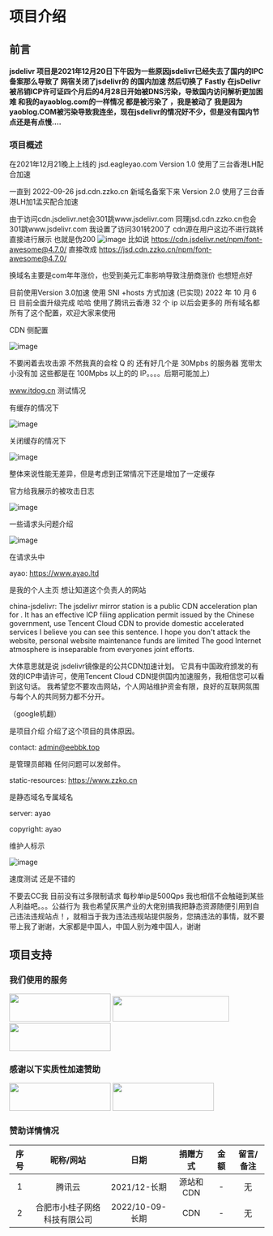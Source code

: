 # 项目介绍
## 前言
#### jsdelivr 项目是2021年12月20日下午因为一些原因jsdelivr已经失去了国内的IPC备案那么导致了 网宿关闭了jsdelivr的 的国内加速 然后切换了 Fastly 在jsDelivr被吊销ICP许可证四个月后的4月28日开始被DNS污染，导致国内访问解析更加困难 和我的ayaoblog.com的一样情况 都是被污染了 ，我是被动了 我是因为yaoblog.COM被污染导致我连坐，现在jsdelivr的情况好不少，但是没有国内节点还是有点慢....
### 项目概述
在2021年12月21晚上上线的 jsd.eagleyao.com Version 1.0 使用了三台香港LH配合加速

一直到 2022-09-26 jsd.cdn.zzko.cn 新域名备案下来 Version 2.0  使用了三台香港LH加1孟买配合加速

由于访问cdn.jsdelivr.net会301跳www.jsdelivr.com 同理jsd.cdn.zzko.cn也会301跳www.jsdelivr.com  我设置了访问301转200了 cdn源在用户这边不进行跳转直接进行展示 也就是伪200 
![image](https://user-images.githubusercontent.com/86733666/194760732-5c91dd9a-70c9-4ec5-874a-c844732009c7.png)
比如说
https://cdn.jsdelivr.net/npm/font-awesome@4.7.0/
直接改成
https://jsd.cdn.zzko.cn/npm/font-awesome@4.7.0/

换域名主要是com年年涨价，也受到美元汇率影响导致注册商涨价 也想短点好


目前使用Version 3.0加速 使用 SNI +hosts 方式加速 (已实现) 2022 年 10 月 6 日 目前全面升级完成 哈哈 使用了腾讯云香港 32 个 ip 以后会更多的 所有域名都所有了这个配置，欢迎大家来使用


CDN 侧配置

![image](https://user-images.githubusercontent.com/86733666/194452743-5af3b216-ac40-4bd5-bd56-6453814b11b6.png)

不要闲着去攻击源 不然我真的会栓 Q 的 还有好几个是 30Mpbs 的服务器 宽带太小没有加 这些都是在 100Mpbs 以上的的 IP。。。。后期可能加上）

www.itdog.cn  测试情况

有缓存的情况下

![image](https://user-images.githubusercontent.com/86733666/194452812-bff30e13-ac87-4d6e-8b88-fb599a28bc11.png)

关闭缓存的情况下

![image](https://user-images.githubusercontent.com/86733666/194452840-76775bb3-e7c9-4db6-86a6-d67e98c6fa4a.png)

整体来说性能无差异，但是考虑到正常情况下还是增加了一定缓存

官方给我展示的被攻击日志 

![image](https://user-images.githubusercontent.com/86733666/194457040-e599e47d-acbf-454f-b405-e12304e762d2.png)

一些请求头问题介绍

![image](https://user-images.githubusercontent.com/86733666/194452924-1334eb1f-f468-4b89-aa76-97bf8900fc33.png)

在请求头中

ayao: https://www.ayao.ltd

是我的个人主页 想让知道这个负责人的网站

china-jsdelivr: The jsdelivr mirror station is a public CDN acceleration plan for . It has an effective ICP filing application permit issued by the Chinese government, use Tencent Cloud CDN to provide domestic accelerated services  I believe you can see this sentence. I hope you don't attack the website, personal website maintenance funds are limited The good Internet atmosphere is inseparable from everyones joint efforts.

大体意思就是说
jsdelivr镜像是的公共CDN加速计划。 它具有中国政府颁发的有效的ICP申请许可，使用Tencent Cloud CDN提供国内加速服务，我相信您可以看到这句话。 我希望您不要攻击网站，个人网站维护资金有限，良好的互联网氛围与每个人的共同努力都不分开。

（google机翻）




是项目介绍 介绍了这个项目的具体原因。

contact: admin@eebbk.top

是管理员邮箱 任何问题可以发邮件。

static-resources: https://www.zzko.cn

是静态域名专属域名

server: ayao

copyright: ayao

维护人标示

![image](https://user-images.githubusercontent.com/86733666/194453609-37f68ed7-2347-4078-b951-f9eafe7326c5.png)

速度测试
还是不错的


不要去CC我 目前没有过多限制请求 每秒单ip是500Qps 我也相信不会触碰到某些人利益吧。。。公益行为 我也希望灰黑产业的大佬别搞我把静态资源随便引用到自己违法违规站点！，就相当于我为违法违规站提供服务，您搞违法的事情，就不要带上我了谢谢，大家都是中国人，中国人别为难中国人，谢谢


## 项目支持
### 我们使用的服务
<a href="https://cloud.tencent.com" id="Qcloud" target="_blank"><img src="https://user-images.githubusercontent.com/86733666/194760853-f5e77e56-92aa-4d2f-9c1e-3a1e61c124bc.png" width="200" height="55"></a>
<a href="https://www.azure.cn" id="azure" target="_blank"><img src="https://user-images.githubusercontent.com/86733666/194761263-fe1522ce-3933-4a8b-bc52-09e4fad482e9.png" width="230" height="50"></a>
<a href="https://www.azure.cn" id="azure" target="_blank"><img src="https://www.vnet.com/home/images/logo.png" width="200" height="55"></a>

### 感谢以下实质性加速赞助
<a href="https://cloud.tencent.com" id="Qcloud" target="_blank"><img src="https://user-images.githubusercontent.com/86733666/194760853-f5e77e56-92aa-4d2f-9c1e-3a1e61c124bc.png" width="200" height="55"></a>
<a href="https://www.xgzwlkjltd.com/" id="xgzwlkjltd" target="_blank"><img src="https://user-images.githubusercontent.com/86733666/194762270-887fc7e3-db41-40d7-b13c-46dde45534ec.png" width="200" height="55"></a>


### 赞助详情情况
<div class="md-typeset__scrollwrap"><div class="md-typeset__table"><table>
<thead>
<tr>
<th align="center">序号</th>
<th align="center">昵称/网站</th>
<th align="center">日期</th>
<th align="center">捐赠方式</th>
<th align="center">金额</th>
  <th align="center">留言/备注</th>
</tr>
</thead>
<tbody>
<tr>
<td align="center">1</td>
<td align="center">腾讯云</td>
<td align="center">2021/12-长期</td>
<td align="center">源站和CDN</td>
<td align="center">-</td>
  <td align="center">无</td>
</tr>
<tr>
<td align="center">2</td>
<td align="center">合肥市小桂子网络科技有限公司</td>
<td align="center">2022/10-09-长期</td>
<td align="center">CDN</td>
<td align="center">-</td>
  <td align="center">无</td>
</tr>
</tbody>
</table></div></div>
